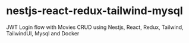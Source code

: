 # nestjs-react-redux-tailwind-mysql
JWT Login flow with Movies CRUD using  Nestjs, React, Redux, Tailwind, TailwindUI, Mysql and Docker
